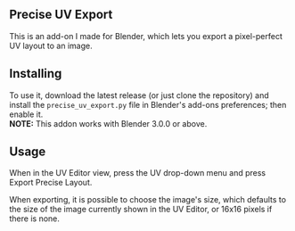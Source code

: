 ## Precise UV Export

This is an add-on I made for Blender, which lets you export a pixel-perfect UV layout to an image.

## Installing

To use it, download the latest release (or just clone the repository) and install the `precise_uv_export.py` file in Blender's add-ons preferences; then enable it.<br>**NOTE:** This addon works with Blender 3.0.0 or above.

## Usage

When in the UV Editor view, press the UV drop-down menu and press Export Precise Layout.

When exporting, it is possible to choose the image's size, which defaults to the size of the image currently shown in the UV Editor, or 16x16 pixels if there is none.